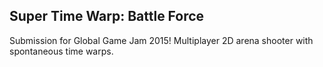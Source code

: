 ## Super Time Warp: Battle Force

Submission for Global Game Jam 2015! Multiplayer 2D arena shooter with spontaneous time warps.
